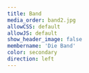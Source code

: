 ```yaml
---
title: Band
media_order: band2.jpg
allowCSS: default
allowJS: default
show_header_image: false
membername: 'Die Band'
color: secondary
direction: left
---
```


